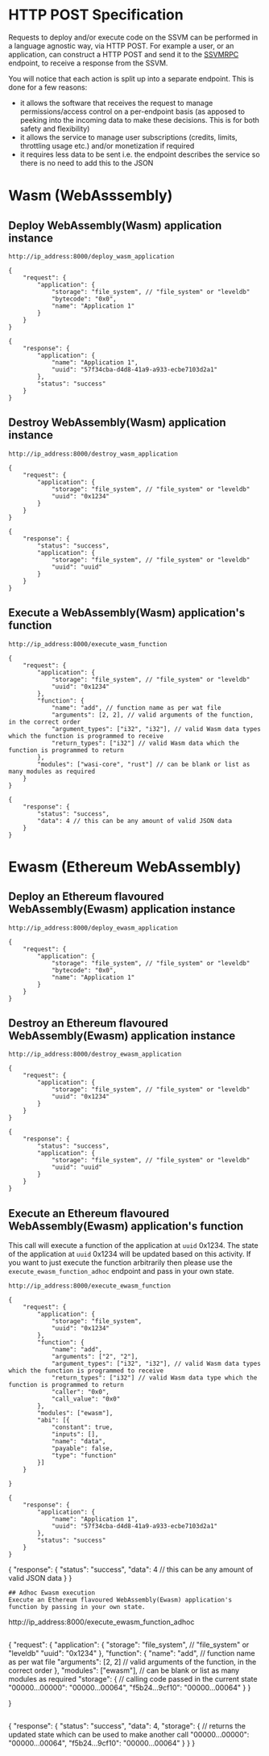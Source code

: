 # HTTP POST Specification

Requests to deploy and/or execute code on the SSVM can be performed in a language agnostic way, via HTTP POST. For example a user, or an application, can construct a HTTP POST and send it to the [SSVMRPC](https://github.com/second-state/SSVMRPC) endpoint, to receive a response from the SSVM.

You will notice that each action is split up into a separate endpoint. This is done for a few reasons:
- it allows the software that receives the request to manage permissions/access control on a per-endpoint basis (as apposed to peeking into the incoming data to make these decisions. This is for both safety and flexibility)
- it allows the service to manage user subscriptions (credits, limits, throttling usage etc.) and/or monetization if required
- it requires less data to be sent i.e. the endpoint describes the service so there is no need to add this to the JSON

# Wasm (WebAsssembly)

## Deploy WebAssembly(Wasm) application instance

```
http://ip_address:8000/deploy_wasm_application
```

```
{
	"request": {
		"application": {
			"storage": "file_system", // "file_system" or "leveldb"
			"bytecode": "0x0",
			"name": "Application 1"
		}
	}
}
```
```
{
    "response": {
        "application": {
            "name": "Application 1",
            "uuid": "57f34cba-d4d8-41a9-a933-ecbe7103d2a1"
        },
        "status": "success"
    }
}
```
## Destroy WebAssembly(Wasm) application instance

```
http://ip_address:8000/destroy_wasm_application
```

```
{
	"request": {
		"application": {
			"storage": "file_system", // "file_system" or "leveldb"
			"uuid": "0x1234"
		}
	}
}
```
```
{
	"response": {
		"status": "success",
		"application": {
			"storage": "file_system", // "file_system" or "leveldb"
			"uuid": "uuid"
		}
	}
}
```
## Execute a WebAssembly(Wasm) application's function

```
http://ip_address:8000/execute_wasm_function
```

```
{
	"request": {
		"application": {
			"storage": "file_system", // "file_system" or "leveldb"
			"uuid": "0x1234"
		},
		"function": {
			"name": "add", // function name as per wat file 
			"arguments": [2, 2], // valid arguments of the function, in the correct order
			"argument_types": ["i32", "i32"], // valid Wasm data types which the function is programmed to receive
			"return_types": ["i32"] // valid Wasm data which the function is programmed to return
		},
		"modules": ["wasi-core", "rust"] // can be blank or list as many modules as required
	}
}
```
```
{
	"response": {
		"status": "success",
		"data": 4 // this can be any amount of valid JSON data
	}
}
```
# Ewasm (Ethereum WebAssembly)
## Deploy an Ethereum flavoured WebAssembly(Ewasm) application instance

```
http://ip_address:8000/deploy_ewasm_application
```

```
{
	"request": {
		"application": {
			"storage": "file_system", // "file_system" or "leveldb"
			"bytecode": "0x0",
			"name": "Application 1"
		}
	}
}
```

## Destroy an Ethereum flavoured WebAssembly(Ewasm) application instance

```
http://ip_address:8000/destroy_ewasm_application
```

```
{
	"request": {
		"application": {
			"storage": "file_system", // "file_system" or "leveldb"
			"uuid": "0x1234"
		}
	}
}
```
```
{
	"response": {
		"status": "success",
		"application": {
			"storage": "file_system", // "file_system" or "leveldb"
			"uuid": "uuid"
		}
	}
}
```
## Execute an Ethereum flavoured WebAssembly(Ewasm) application's function
This call will execute a function of the application at `uuid` 0x1234. The state of the application at `uuid` 0x1234 will be updated based on this activity. If you want to just execute the function arbitrarily then please use the `execute_ewasm_function_adhoc` endpoint and pass in your own state.
```
http://ip_address:8000/execute_ewasm_function
```

```
{
	"request": {
		"application": {
			"storage": "file_system",
			"uuid": "0x1234"
		},
		"function": {
			"name": "add",
			"arguments": ["2", "2"],
			"argument_types": ["i32", "i32"], // valid Wasm data types which the function is programmed to receive
			"return_types": ["i32"] // valid Wasm data type which the function is programmed to return
			"caller": "0x0",
			"call_value": "0x0"
		},
		"modules": ["ewasm"],
		"abi": [{
			"constant": true,
			"inputs": [],
			"name": "data",
			"payable": false,
			"type": "function"
		}]
	}

}
```
```
{
    "response": {
        "application": {
            "name": "Application 1",
            "uuid": "57f34cba-d4d8-41a9-a933-ecbe7103d2a1"
        },
        "status": "success"
    }
}
```
{
	"response": {
		"status": "success",
		"data": 4 // this can be any amount of valid JSON data
	}
}
```
## Adhoc Ewasm execution
Execute an Ethereum flavoured WebAssembly(Ewasm) application's function by passing in your own state.

```
http://ip_address:8000/execute_ewasm_function_adhoc
```

```
{
	"request": {
		"application": {
			"storage": "file_system", // "file_system" or "leveldb"
			"uuid": "0x1234"
		},
		"function": {
			"name": "add", // function name as per wat file 
			"arguments": [2, 2] // valid arguments of the function, in the correct order
		},
		"modules": ["ewasm"], // can be blank or list as many modules as required
		"storage": {          // calling code passed in the current state
			"00000...00000": "00000...00064",
			"f5b24...9cf10": "00000...00064"
		}
	}

}
```
```
{
	"response": {
		"status": "success",
		"data": 4,
		"storage": {          // returns the updated state which can be used to make another call
			"00000...00000": "00000...00064",
			"f5b24...9cf10": "00000...00064"
		}
	}
}
```



